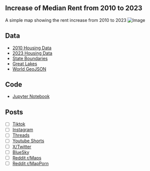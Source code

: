 ## Increase of Median Rent from 2010 to 2023
A simple map showing the rent increase from 2010 to 2023
![Image](https://drive.google.com/uc?export=view&id=)

## Data
* [2010 Housing Data](https://data.census.gov/table/ACSDP5Y2010.DP04?q=rent&moe=false)
* [2023 Housing Data](https://data.census.gov/table/ACSDP5Y2023.DP04?q=rent&moe=false)
* [State Boundaries](https://www.census.gov/geographies/mapping-files/time-series/geo/carto-boundary-file.html)
* [Great Lakes](https://usicecenter.gov/Products/GreatLakesData)
* [World GeoJSON](https://public.opendatasoft.com/explore/dataset/world-administrative-boundaries/export/?flg=en-us)

## Code
* [Jupyter Notebook](FormatData.ipynb)

## Posts
- [ ] [Tiktok]()
- [ ] [Instagram]()
- [ ] [Threads]()
- [ ] [Youtube Shorts]()
- [ ] [X/Twitter]()
- [ ] [BlueSky]()
- [ ] [Reddit r/Maps]()
- [ ] [Reddit r/MapPorn]()
